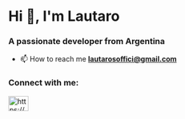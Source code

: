 <h1>Hi 👋, I'm Lautaro</h1>
<h3>A passionate developer from Argentina</h3>

- 📫 How to reach me **lautarosoffici@gmail.com**

<h3 align="left">Connect with me:</h3>
<p align="left">
<a href="https://www.linkedin.com/in/lautarosoffici/" target="blank"><img align="center" src="https://cdn.jsdelivr.net/npm/simple-icons@3.0.1/icons/linkedin.svg" alt="https://www.linkedin.com/in/lautarosoffici/" height="30" width="40" /></a>
</p>

